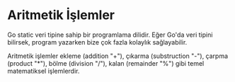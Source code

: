 # Aritmetik İşlemler

Go static veri tipine sahip bir programlama dilidir. Eğer Go'da veri tipini bilirsek, program yazarken bize çok fazla kolaylık sağlayabilir.

Aritmetik işlemler ekleme (addition "+"), çıkarma (substruction "-"), çarpma (product "*"), bölme (division "/"), kalan (remainder "%") gibi temel matematiksel işlemlerdir.